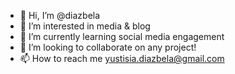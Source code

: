 - 👋 Hi, I’m @diazbela
- 👀 I’m interested in media & blog
- 🌱 I’m currently learning social media engagement
- 💞️ I’m looking to collaborate on any project!
- 📫 How to reach me yustisia.diazbela@gmail.com

<!---
diazbela/diazbela is a ✨ special ✨ repository because its `README.md` (this file) appears on your GitHub profile.
You can click the Preview link to take a look at your changes.
--->
